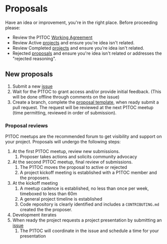 # Proposals

Have an idea or improvement, you're in the right place. Before proceeding please:
- Review the P1TOC [Working Agreement](/WORKINGAGREEMENT.md)
- Review Active [projects](/projects/active/) and ensure you're idea isn't related.
- Review Completed [projects](/projects/completed/) and ensure you're idea isn't related. 
- Rejected [proposals](/projects/rejected/) and ensure you're idea isn't related or addresses the "rejected reasoning".

## New proposals

1. Submit a new [issue](https://github.com/DoD-Platform-One/P1TOC/issues/new?assignees=&labels=new-project&template=new-project-proposal.md&title=)
2. Wait for the P1TOC to grant access and/or provide initial feedback. (This will be done offline through comments on the issue)
3. Create a branch, complete the [proposal template](proposal_template.yaml), when ready submit a pull request. The request will be reviewed at the next P1TOC meetup (time permitting, reviewed in order of submission).

### Proposal reviews

P1TOC meetups are the recommended forum to get visibility and support on your project. Proposals will undergo the following steps:

1. At the first P1TOC meetup, review new submissions.
   1. Proposer takes actions and solicits community advocacy
2. At the second P1TOC meetup, final review of submissions.
   1. The P1TOC moves the proposal to active or rejected
   2. A project kickoff meeting is established with a P1TOC member and the proposers.
3. At the kickoff meeting
   1. A meetup cadence is established, no less than once per week, timeboxed to less than 60m
   2. A general project timeline is established
   3. Code repository is clearly identified and includes a `CONTRIBUTING.md` created the the proposer.
4. Development iterates
5. When ready the project requests a project presentation by submitting an [issue](https://github.com/DoD-Platform-One/P1TOC/issues/new?assignees=&labels=show-and-tell&template=project-presentation.md&title=Presentation%3A+%5BPROJECT%5D)
   1. The P1TOC will coordinate in the issue and schedule a time for your presentation